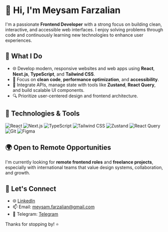 # 👋 Hi, I'm Meysam Farzalian

I'm a passionate **Frontend Developer** with a strong focus on building clean, interactive, and accessible web interfaces. I enjoy solving problems through code and continuously learning new technologies to enhance user experiences.

## 🚀 What I Do

- 🌐 Develop modern, responsive websites and web apps using **React**, **Next.js**, **TypeScript**, and **Tailwind CSS**.
- 🧠 Focus on **clean code**, **performance optimization**, and **accessibility**.
- 🧰 Integrate APIs, manage state with tools like **Zustand**, **React Query**, and build scalable UI components.
- 🔍 Prioritize user-centered design and frontend architecture.

## 🧩 Technologies & Tools

![React](https://img.shields.io/badge/React-20232A?style=flat&logo=react)
![Next.js](https://img.shields.io/badge/Next.js-000000?style=flat&logo=nextdotjs)
![TypeScript](https://img.shields.io/badge/TypeScript-007ACC?style=flat&logo=typescript)
![Tailwind CSS](https://img.shields.io/badge/TailwindCSS-38B2AC?style=flat&logo=tailwind-css)
![Zustand](https://img.shields.io/badge/Zustand-000?style=flat&logo=zustand)
![React Query](https://img.shields.io/badge/React%20Query-FF4154?style=flat&logo=reactquery)
![Git](https://img.shields.io/badge/Git-F05032?style=flat&logo=git)
![Figma](https://img.shields.io/badge/Figma-000000?style=flat&logo=figma)

## 🌍 Open to Remote Opportunities

I'm currently looking for **remote frontend roles** and **freelance projects**, especially with international teams that value design systems, collaboration, and growth.

## 🤝 Let's Connect

- 🌐 [LinkedIn](https://www.linkedin.com/in/meysamfarzalian)
- 📫 Email: meysam.farzalian@gmail.com
- 💬 Telegram: [Telegram](https://t.me/meysamfarzalian)

Thanks for stopping by! ⭐
